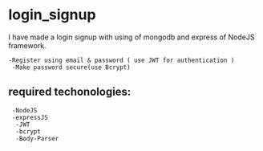 # login_signup
I have made a login signup with using of mongodb and express of NodeJS framework.
```
-Register using email & password ( use JWT for authentication )
 -Make password secure(use Bcrypt)
```
## required techonologies:
```
 -NodeJS
 -expressJS
  -JWT
  -bcrypt
  -Body-Parser
```
